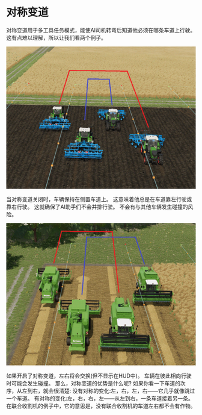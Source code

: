 # 对称变道


对称变道用于多工具任务模式，能使AI司机转弯后知道他必须在哪条车道上行驶。
这有点难以理解，所以让我们看两个例子。


![Image](/translation_data/regularchange_0_0_1020_765.png)


当对称变道关闭时，车辆保持在侧置车道上。
这意味着他总是在车道靠左行驶或靠右行驶。
这就确保了AI助手们不会并排行驶。
不会有与其他车辆发生碰撞的风险。


![Image](/translation_data/symetricchange_0_0_1020_765.png)


如果开启了对称变道，左右将会交换(但不显示在HUD中)。
车辆在彼此相向行驶时可能会发生碰撞。
那么，对称变道的优势是什么呢?
如果你看一下车道的次序，从左到右，就会很清楚:
没有对称的变化:左，右，左，右——它几乎就像跳过一个车道。
有对称的变化:左，右，右，左——从左到右，一条车道接着另一条。
在联合收割机的例子中，它的意思是，没有联合收割机的车道左右都不会有作物。


